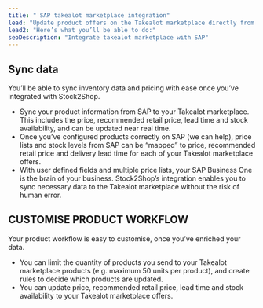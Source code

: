 ```yaml
---
title: " SAP takealot marketplace integration"
lead: "Update product offers on the Takealot marketplace directly from your SAP Business One system. Stock2Shop’s simple integration will streamline your operation by reducing duplicate data capture, and ensuring your product information on Takealot is up to date."
lead2: "Here’s what you’ll be able to do:"
seoDescription: "Integrate takealot marketplace with SAP"
---
```


Sync data
---------

You’ll be able to sync inventory data and pricing with ease once you’ve integrated with Stock2Shop.

*   Sync your product information from SAP to your Takealot marketplace. This includes the price, recommended retail price, lead time and stock availability, and can be updated near real time.
*   Once you’ve configured products correctly on SAP (we can help), price lists and stock levels from SAP can be “mapped” to price, recommended retail price and delivery lead time for each of your Takealot marketplace offers.
*   With user defined fields and multiple price lists, your SAP Business One is the brain of your business. Stock2Shop’s integration enables you to sync necessary data to the Takealot marketplace without the risk of human error.

CUSTOMISE PRODUCT WORKFLOW
--------------------------

Your product workflow is easy to customise, once you’ve enriched your data.

*   You can limit the quantity of products you send to your Takealot marketplace products (e.g. maximum 50 units per product), and create rules to decide which products are updated.
*   You can update price, recommended retail price, lead time and stock availability to your Takealot marketplace offers.
